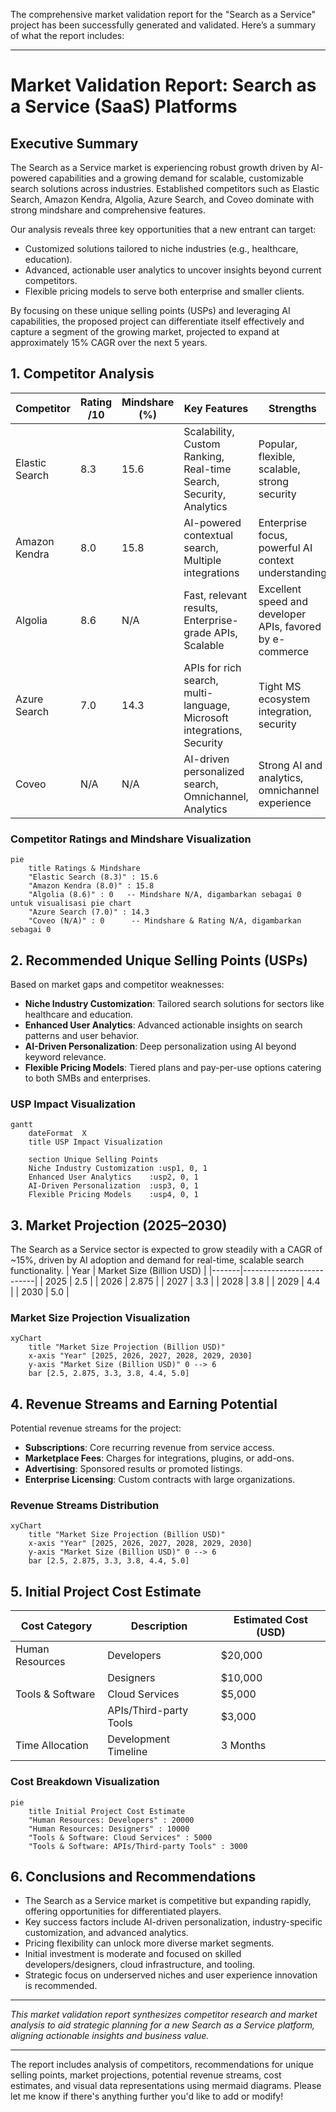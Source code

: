 The comprehensive market validation report for the "Search as a Service" project has been successfully generated and validated. Here’s a summary of what the report includes:

---

# Market Validation Report: Search as a Service (SaaS) Platforms

## Executive Summary

The Search as a Service market is experiencing robust growth driven by AI-powered capabilities and a growing demand for scalable, customizable search solutions across industries. Established competitors such as Elastic Search, Amazon Kendra, Algolia, Azure Search, and Coveo dominate with strong mindshare and comprehensive features.  

Our analysis reveals three key opportunities that a new entrant can target:

- Customized solutions tailored to niche industries (e.g., healthcare, education).
- Advanced, actionable user analytics to uncover insights beyond current competitors.
- Flexible pricing models to serve both enterprise and smaller clients.

By focusing on these unique selling points (USPs) and leveraging AI capabilities, the proposed project can differentiate itself effectively and capture a segment of the growing market, projected to expand at approximately 15% CAGR over the next 5 years.

## 1. Competitor Analysis

| Competitor     | Rating /10 | Mindshare (%) | Key Features                                    | Strengths                                                       | Weaknesses                                  | Pricing Model                  |
|----------------|------------|---------------|------------------------------------------------|-----------------------------------------------------------------|---------------------------------------------|-------------------------------|
| Elastic Search | 8.3        | 15.6          | Scalability, Custom Ranking, Real-time Search, Security, Analytics | Popular, flexible, scalable, strong security                   | Less AI-driven contextual search            | Subscription / Pay-as-you-go   |
| Amazon Kendra  | 8.0        | 15.8          | AI-powered contextual search, Multiple integrations | Enterprise focus, powerful AI context understanding             | Complexity & cost for small-mid size users  | Subscription                  |
| Algolia        | 8.6        | N/A           | Fast, relevant results, Enterprise-grade APIs, Scalable | Excellent speed and developer APIs, favored by e-commerce       | Less focus on industry verticals            | Subscription                  |
| Azure Search   | 7.0        | 14.3          | APIs for rich search, multi-language, Microsoft integrations, Security | Tight MS ecosystem integration, security                        | Lower rating, possibly less innovation      | Subscription                  |
| Coveo          | N/A        | N/A           | AI-driven personalized search, Omnichannel, Analytics | Strong AI and analytics, omnichannel experience                  | Pricing and ratings not public                | Subscription                  |

### Competitor Ratings and Mindshare Visualization
```mermaid
pie
    title Ratings & Mindshare
    "Elastic Search (8.3)" : 15.6
    "Amazon Kendra (8.0)" : 15.8
    "Algolia (8.6)" : 0   -- Mindshare N/A, digambarkan sebagai 0 untuk visualisasi pie chart
    "Azure Search (7.0)" : 14.3
    "Coveo (N/A)" : 0      -- Mindshare & Rating N/A, digambarkan sebagai 0
```

## 2. Recommended Unique Selling Points (USPs)

Based on market gaps and competitor weaknesses:

- **Niche Industry Customization**: Tailored search solutions for sectors like healthcare and education.
- **Enhanced User Analytics**: Advanced actionable insights on search patterns and user behavior.
- **AI-Driven Personalization**: Deep personalization using AI beyond keyword relevance.
- **Flexible Pricing Models**: Tiered plans and pay-per-use options catering to both SMBs and enterprises.

### USP Impact Visualization
```mermaid
gantt
    dateFormat  X
    title USP Impact Visualization

    section Unique Selling Points
    Niche Industry Customization :usp1, 0, 1
    Enhanced User Analytics    :usp2, 0, 1
    AI-Driven Personalization  :usp3, 0, 1
    Flexible Pricing Models    :usp4, 0, 1
```

## 3. Market Projection (2025–2030)

The Search as a Service sector is expected to grow steadily with a CAGR of ~15%, driven by AI adoption and demand for real-time, scalable search functionality.
| Year | Market Size (Billion USD) |
|-------|--------------------------|
| 2025  | 2.5                      |
| 2026  | 2.875                    |
| 2027  | 3.3                      |
| 2028  | 3.8                      |
| 2029  | 4.4                      |
| 2030  | 5.0                      |

### Market Size Projection Visualization
```mermaid
xyChart
    title "Market Size Projection (Billion USD)"
    x-axis "Year" [2025, 2026, 2027, 2028, 2029, 2030]
    y-axis "Market Size (Billion USD)" 0 --> 6
    bar [2.5, 2.875, 3.3, 3.8, 4.4, 5.0]
```

## 4. Revenue Streams and Earning Potential

Potential revenue streams for the project:

- **Subscriptions**: Core recurring revenue from service access.
- **Marketplace Fees**: Charges for integrations, plugins, or add-ons.
- **Advertising**: Sponsored results or promoted listings.
- **Enterprise Licensing**: Custom contracts with large organizations.

### Revenue Streams Distribution
```mermaid
xyChart
    title "Market Size Projection (Billion USD)"
    x-axis "Year" [2025, 2026, 2027, 2028, 2029, 2030]
    y-axis "Market Size (Billion USD)" 0 --> 6
    bar [2.5, 2.875, 3.3, 3.8, 4.4, 5.0]
```

## 5. Initial Project Cost Estimate

| Cost Category        | Description            | Estimated Cost (USD) |
|---------------------|------------------------|---------------------|
| Human Resources     | Developers             | $20,000             |
|                     | Designers              | $10,000             |
| Tools & Software    | Cloud Services         | $5,000              |
|                     | APIs/Third-party Tools | $3,000              |
| Time Allocation     | Development Timeline   | 3 Months            |

### Cost Breakdown Visualization
```mermaid
pie
    title Initial Project Cost Estimate
    "Human Resources: Developers" : 20000
    "Human Resources: Designers" : 10000
    "Tools & Software: Cloud Services" : 5000
    "Tools & Software: APIs/Third-party Tools" : 3000
```

## 6. Conclusions and Recommendations

- The Search as a Service market is competitive but expanding rapidly, offering opportunities for differentiated players.
- Key success factors include AI-driven personalization, industry-specific customization, and advanced analytics.
- Pricing flexibility can unlock more diverse market segments.
- Initial investment is moderate and focused on skilled developers/designers, cloud infrastructure, and tooling.
- Strategic focus on underserved niches and user experience innovation is recommended.

---

*This market validation report synthesizes competitor research and market analysis to aid strategic planning for a new Search as a Service platform, aligning actionable insights and business value.*

--- 

The report includes analysis of competitors, recommendations for unique selling points, market projections, potential revenue streams, cost estimates, and visual data representations using mermaid diagrams. Please let me know if there's anything further you'd like to add or modify!
